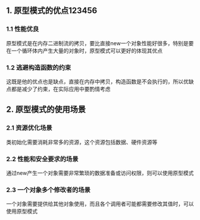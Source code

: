 ## 1. 原型模式的优点123456
### 1.1 性能优良
原型模式是在内存二进制流的拷贝，要比直接new一个对象性能好很多，特别是要在一个循环体内产生大量的对象时，原型模式可以更好的体现其优点
### 1.2 逃避构造函数的约束
这既是他的优点也是缺点，直接在内存中拷贝，构造函数是不会执行的，所以优缺点都是减少了约束，在实际应用中要酌情考虑

## 2. 原型模式的使用场景
### 2.1 资源优化场景
类初始化需要消耗非常多的资源，这个资源包括数据、硬件资源等
### 2.2 性能和安全要求的场景
通过new产生一个对象需要非常繁琐的数据准备或访问权限，则可以使用原型模式
### 2.3 一个对象多个修改者的场景
一个对象需要提供给其他对象使用，而且各个调用者可能都需要修改其值时，可以使用原型模式

